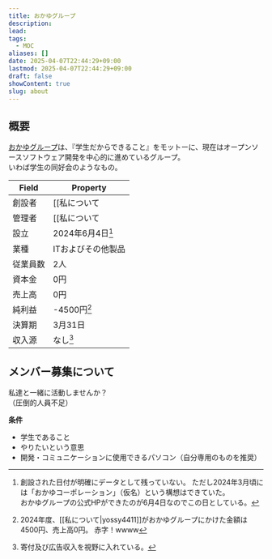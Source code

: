 ```yaml
---
title: おかゆグループ
description: 
lead: 
tags:
  - MOC
aliases: []
date: 2025-04-07T22:44:29+09:00
lastmod: 2025-04-07T22:44:29+09:00
draft: false
showContent: true
slug: about
---
```

## 概要
[おかゆグループ](https://okayugroup.com)は、『学生だからできること』をモットーに、現在はオープンソースソフトウェア開発を中心的に進めているグループ。  
いわば学生の同好会のようなもの。

| Field | Property                 |
| ----- | ------------------------ |
| 創設者   | [[私について|yossy4411]] |
| 管理者   | [[私について|yossy4411]] |
| 設立    | 2024年6月4日[^1]            |
| 業種    | ITおよびその他製品               |
| 従業員数  | 2人                       |
| 資本金   | 0円                       |
| 売上高   | 0円                       |
| 純利益   | -4500円[^2]               |
| 決算期   | 3月31日                    |
| 収入源   | なし[^3]                   |

[^1]: 創設された日付が明確にデータとして残っていない。
    ただし2024年3月頃には「おかゆコーポレーション」（仮名）という構想はできていた。  
    おかゆグループの公式HPができたのが6月4日なのでこの日としている。
[^2]: 2024年度、[[私について|yossy4411]]がおかゆグループにかけた金額は4500円、売上高0円。
    赤字！wwww
[^3]: 寄付及び広告収入を視野に入れている。

## メンバー募集について
私達と一緒に活動しませんか？  
（圧倒的人員不足）

**条件**
- 学生であること
- やりたいという意思
- 開発・コミュニケーションに使用できるパソコン（自分専用のものを推奨）